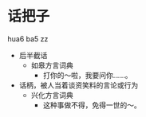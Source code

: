 



# 话把子
hua6 ba5 zz
+ 后半截话
  * 如皋方言词典
    - 打你的～啦，我要问你……。
+ 话柄，被人当着谈资笑料的言论或行为
  * 兴化方言词典
    - 这种事做不得，免得一世的～。
